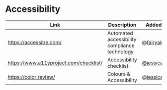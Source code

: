 # Accessibility

| Link | Description | Added by |
| ---- | ----------- | -------- |
| https://accessibe.com/ | Automated accessibility compliance technology | @[fairyaksh](https://github.com/fairyaksh) |
| https://www.a11yproject.com/checklist/ | Accessibility checklist | @[jessica440](https://github.com/jessica440)  |
| https://color.review/ | Colours & Accessibility | @[jessica440](https://github.com/jessica440)  |
